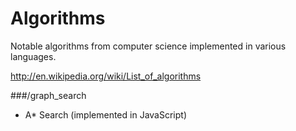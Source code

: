 Algorithms
================

Notable algorithms from computer science implemented in various languages.

http://en.wikipedia.org/wiki/List_of_algorithms


###/graph_search

+ A* Search (implemented in JavaScript)
